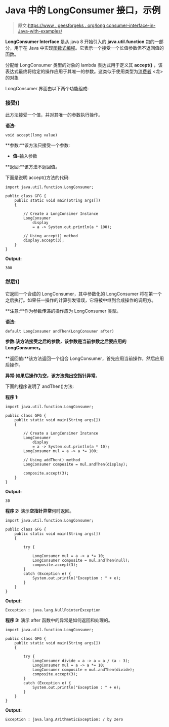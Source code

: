 # Java 中的 LongConsumer 接口，示例

> 原文:[https://www . geesforgeks . org/long consumer-interface-in-Java-with-examples/](https://www.geeksforgeeks.org/longconsumer-interface-in-java-with-examples/)

**LongConsumer Interface** 是从 java 8 开始引入的 **java.util.function** 包的一部分，用于在 Java 中实现[函数式编程](https://www.geeksforgeeks.org/functional-programming-paradigm/)。它表示一个接受一个长值参数但不返回值的函数。

分配给 LongConsumer 类型的对象的 lambda 表达式用于定义其 **accept()** ，该表达式最终将给定的操作应用于其唯一的参数。这类似于使用类型为[消费者](https://www.geeksforgeeks.org/java-8-consumer-interface-in-java-with-examples/) <龙>的对象

LongConsumer 界面由以下两个功能组成:

### 接受()

此方法接受一个值，并对其唯一的参数执行操作。

**语法:**

```
void accept(long value)
```

**参数:**该方法只接受一个参数:

*   **值**–输入参数

**返回:**该方法不返回值。

下面是说明 accept()方法的代码:

```
import java.util.function.LongConsumer;

public class GFG {
    public static void main(String args[])
    {

        // Create a LongConsimer Instance
        LongConsumer
            display
            = a -> System.out.println(a * 100);

        // Using accept() method
        display.accept(3);
    }
}
```

**Output:**

```
300

```

### 然后()

它返回一个合成的 LongConsumer，其中参数化的 LongConsumer 将在第一个之后执行。如果任一操作的计算引发错误，它将被中继到合成操作的调用方。

**注意:**作为参数传递的操作应为 LongConsumer 类型。

**语法:**

```
default LongConsumer andThen(LongConsumer after)
```

**参数:**该方法接受之后的参数**，该参数是当前参数之后要应用的 LongConsumer。**

**返回值:**该方法返回一个组合 LongConsumer，首先应用当前操作，然后应用后操作。

**异常:**如果后操作为空，该方法抛出**空指针异常**。

下面的程序说明了 andThen()方法:

**程序 1:**

```
import java.util.function.LongConsumer;

public class GFG {
    public static void main(String args[])
    {

        // Create a LongConsimer Instance
        LongConsumer
            display
            = a -> System.out.println(a * 10);
        LongConsumer mul = a -> a *= 100;

        // Using addThen() method
        LongConsumer composite = mul.andThen(display);

        composite.accept(3);
    }
}
```

**Output:**

```
30

```

**程序 2:** 演示**空指针异常**何时返回。

```
import java.util.function.LongConsumer;

public class GFG {
    public static void main(String args[])
    {

        try {

            LongConsumer mul = a -> a *= 10;
            LongConsumer composite = mul.andThen(null);
            composite.accept(3);
        }
        catch (Exception e) {
            System.out.println("Exception : " + e);
        }
    }
}
```

**Output:**

```
Exception : java.lang.NullPointerException

```

**程序 3:** 演示 after 函数中的异常是如何返回和处理的。

```
import java.util.function.LongConsumer;

public class GFG {
    public static void main(String args[])
    {

        try {
            LongConsumer divide = a -> a = a / (a - 3);
            LongConsumer mul = a -> a *= 10;
            LongConsumer composite = mul.andThen(divide);
            composite.accept(3);
        }
        catch (Exception e) {
            System.out.println("Exception : " + e);
        }
    }
}
```

**Output:**

```
Exception : java.lang.ArithmeticException: / by zero

```